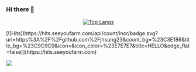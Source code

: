 ### Hi there 👋

<!--
**jhsung23/jhsung23** is a ✨ _special_ ✨ repository because its `README.md` (this file) appears on your GitHub profile.

Here are some ideas to get you started:

- 🔭 I’m currently working on ...
- 🌱 I’m currently learning ...
- 👯 I’m looking to collaborate on ...
- 🤔 I’m looking for help with ...
- 💬 Ask me about ...
- 📫 How to reach me: ...
- 😄 Pronouns: ...
- ⚡ Fun fact: ...
-->
<div align=center>
  

[![Top Langs](https://github-readme-stats.vercel.app/api/top-langs/?username=jhsung23&layout=compact)](https://github.com/jhsung23/github-readme-stats)

  
</div>

<div>
    [![Hits](https://hits.seeyoufarm.com/api/count/incr/badge.svg?url=https%3A%2F%2Fgithub.com%2Fjhsung23&count_bg=%23C3E186&title_bg=%23C9C9C9&icon=&icon_color=%23E7E7E7&title=HELLO&edge_flat=false)](https://hits.seeyoufarm.com) 

<a href="https://velog.io/@jhsung23" target="_blank"><img src="https://img.shields.io/badge/-techlog-20c896" /></a>

</div>
